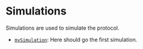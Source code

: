 # Simulations

Simulations are used to simulate the protocol.

- [`mySimulation`](./mySimulation/README.md): Here should go the first simulation.
